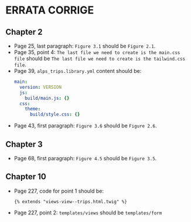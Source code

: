 # ERRATA CORRIGE

## Chapter 2

* Page 25, last paragraph: `Figure 3.1` should be `Figure 2.1`.
* Page 35, point 4: `The last file we need to create is the main.css file` should be `The last file we need to create is the tailwind.css file`.
* Page 39, `alps_trips.library.yml` content should be:
  ```yml
  main:
    version: VERSION
    js:
      build/main.js: {}
    css:
      theme:
        build/style.css: {}
  ```
* Page 43, first paragraph: `Figure 3.6` should be `Figure 2.6`.

## Chapter 3

* Page 68, first paragraph: `Figure 4.5` should be `Figure 3.5`.

## Chapter 10

* Page 227, code for point 1 should be:
  ```twig
  {% extends "views-view--trips.html.twig" %}
  ```
* Page 227, point 2: `templates/views` should be `templates/form`

